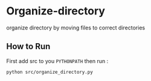 # Organize-directory
organize directory by moving files to  correct directories

## How to Run
First add src to you  `PYTHONPATH`
then run :
```
python src/organize_directory.py
```